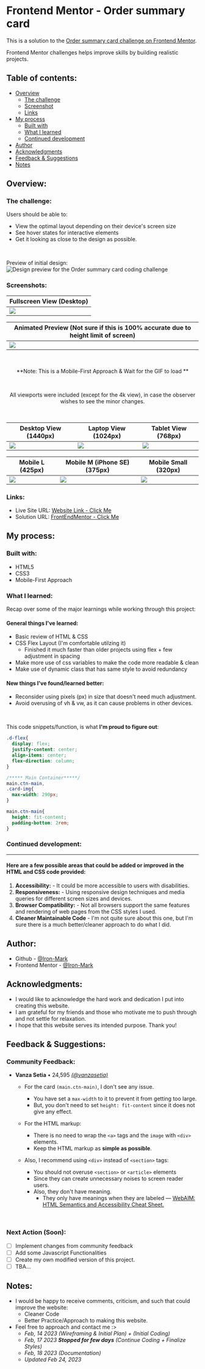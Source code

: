 # Frontend Mentor - Order summary card

This is a solution to the [Order summary card challenge on Frontend Mentor](https://www.frontendmentor.io/challenges/order-summary-component-QlPmajDUj).

Frontend Mentor challenges helps improve skills by building realistic projects.

## Table of contents:

- [Overview](#overview)
  - [The challenge](#the-challenge)
  - [Screenshot](#screenshots)
  - [Links](#links)
- [My process](#my-process)
  - [Built with](#built-with)
  - [What I learned](#what-i-learned)
  - [Continued development](#continued-development)
- [Author](#author)
- [Acknowledgments](#acknowledgments)
- [Feedback & Suggestions](#feedback-&-Suggestions)
- [Notes](#notes)

## Overview:

### The challenge:

Users should be able to:

- View the optimal layout depending on their device's screen size
- See hover states for interactive elements
- Get it looking as close to the design as possible.

<br>

Preview of initial design:
![Design preview for the Order summary card coding challenge](./design/desktop-preview.jpg)

### Screenshots:

<div align="center">

| Fullscreen View (Desktop)                             |
| ----------------------------------------------------- |
| ![](design-finished/0.0-Original-20230218_190655.png) |

| Animated Preview (Not sure if this is 100% accurate due to height limit of screen) |
| ---------------------------------------------------------------------------------- |
| ![](design-finished/0.1-animatedResult.gif)                                        |

<br>

**Note: This is a Mobile-First Approach & Wait for the GIF to load **

<br>

All viewports were included (except for the 4k view), in case the observer wishes to see the minor changes.

<br>

| Desktop View (1440px)                                | Laptop View (1024px)                                | Tablet View (768px)                                    |
| ---------------------------------------------------- | --------------------------------------------------- | ------------------------------------------------------ |
| ![](design-finished/1.0-Desktop-20230218_183425.png) | ![](design-finished/1.1-Laptop-20230218_183328.png) | ![](design-finished/1.2-Tablet-20230218%20_183257.png) |

| Mobile L (425px)                                     | Mobile M (iPhone SE) (375px)                          | Mobile Small (320px)                                 |
| ---------------------------------------------------- | ----------------------------------------------------- | ---------------------------------------------------- |
| ![](design-finished/2.0-MobileL-20230218_183231.png) | ![](design-finished/2.1-IphoneSE-20230218_183130.png) | ![](design-finished/2.2-MobileS-20230218_183107.png) |

</div>

### Links:

- Live Site URL: [Website Link - Click Me](https://order-summary-component-seven-alpha.vercel.app/)
- Solution URL: [FrontEndMentor - Click Me](https://www.frontendmentor.io/solutions/order-summary-card-solution-mobilefirst-w-css-flexbox-VqnTPAKNOw)

## My process:

### Built with:

- HTML5
- CSS3
- Mobile-First Approach

### What I learned:

Recap over some of the major learnings while working through this project:

#### General things I've learned:

- Basic review of HTML & CSS
- CSS Flex Layout (I'm comfortable utilzing it)
  - Finished it much faster than older projects using flex + few adjustment in spacing
- Make more use of css variables to make the code more readable & clean
- Make use of dynamic class that has same style to avoid redundancy

#### New things I've found/learned better:

- Reconsider using pixels (px) in size that doesn't need much adjustment.
- Avoid overusing of vh & vw, as it can cause problems in other devices.

<br>

This code snippets/function, is what **I'm proud to figure out**:

```css
.d-flex{
  display: flex;
  justify-content: center;
  align-items: center;
  flex-direction: column;
}

/***** Main Container*****/
main.ctn-main, 
.card-img{
  max-width: 290px; 
}

main.ctn-main{
  height: fit-content;
  padding-bottom: 2rem;
}

```

### Continued development:

<hr>

#### Here are a few possible areas that could be added or improved in the HTML and CSS code provided:

1. **Accessibility:** - It could be more accessible to users with disabilities.
2. **Responsiveness:** - Using responsive design techniques and media queries for different screen sizes and devices.
3. **Browser Compatibility:** - Not all browsers support the same features and rendering of web pages from the CSS styles I used.
4. **Cleaner Maintainable Code** - I'm not quite sure about this one, but I'm sure there is a much better/cleaner approach to do what I did.

## Author:

- Github - [@Iron-Mark](https://github.com/Iron-Mark)
- Frontend Mentor - [@Iron-Mark](https://www.frontendmentor.io/profile/Iron-Mark)

## Acknowledgments:

- I would like to acknowledge the hard work and dedication I put into creating this website.
- I am grateful for my friends and those who motivate me to push through and not settle for relaxation.
- I hope that this website serves its intended purpose. Thank you!


## Feedback & Suggestions:
### Community Feedback:

- **Vanza Setia** • 24,595 [_(@vanzasetia)_](https://github.com/vanzasetia)

  - For the card `(main.ctn-main)`, I don't see any issue. 
    - You have set a `max-width` to it to prevent it from getting too large. 
    - But, you don't need to set `height: fit-content` since it does not give any effect.

  - For the HTML markup:
    - There is no need to wrap the `<a>` tags and the `image` with `<div>` elements. 
    - Keep the HTML markup as **simple as possible**.

  - Also, I recommend using `<div>` instead of `<section>` tags: 
    - You should not overuse `<section>` or `<article>` elements
    - Since they can create unnecessary noises to screen reader users. 
    - Also, they don't have meaning. 
      - They only have meanings when they are labeled — [ WebAIM: HTML Semantics and Accessibility Cheat Sheet.](https://webaim.org/resources/htmlcheatsheet/)

<br>

### Next Action (Soon):
- [ ] Implement changes from community feedback
- [ ] Add some Javascript Functionalities
- [ ] Create my own modified version of this project.
- [ ] TBA...

## Notes:

- I would be happy to receive comments, criticism, and such that could improve the website:
  - Cleaner Code
  - Better Practice/Approach to making this website.
- Feel free to approach and contact me :>
  - _Feb, 14 2023 (Wireframing & Initial Plan) + (Initial Coding)_
  - _Feb, 17 2023 **Stopped for few days** (Continue Coding + Finalize Styles)_
  - _Feb, 18 2023 (Documentation)_
  - _Updated Feb 24, 2023_